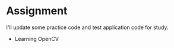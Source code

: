 # Assignment

I'll update some practice code and test application code for study.

  - Learning OpenCV